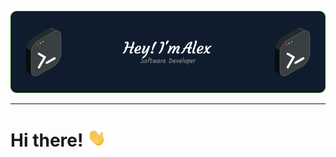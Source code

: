 [![Header](./github-header-image(1).png "Header")](https://alex4bastos4.pt/)


--------------------------


# Hi there! <img src="https://raw.githubusercontent.com/xanecu/xanecu/master/wave.gif" width="30px">

<!--
**xanecu/xanecu** is a ✨ _special_ ✨ repository because its `README.md` (this file) appears on your GitHub profile.

Here are some ideas to get you started:

- 🔭 I’m currently working on ...
- 🌱 I’m currently learning ...
- 👯 I’m looking to collaborate on ...
- 🤔 I’m looking for help with ...
- 💬 Ask me about ...
- 📫 How to reach me: ...
- 😄 Pronouns: ...
- ⚡ Fun fact: ...
-->

